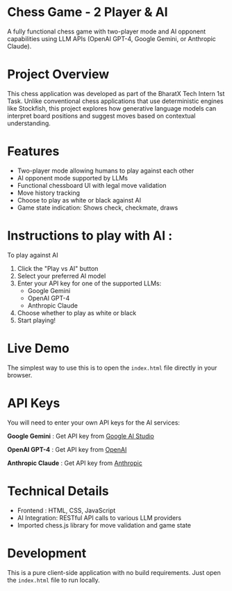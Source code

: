 # Chess Game - 2 Player & AI
A fully functional chess game with two-player mode and AI opponent capabilities using LLM APIs (OpenAI GPT-4, Google Gemini, or Anthropic Claude).

# Project Overview
This chess application was developed as part of the BharatX Tech Intern 1st Task. Unlike conventional chess applications that use deterministic engines like Stockfish, this project explores how generative language models can interpret board positions and suggest moves based on contextual understanding.

# Features 
- Two-player mode allowing humans to play against each other
- AI opponent mode supported by LLMs
- Functional chessboard UI with legal move validation
- Move history tracking
- Choose to play as white or black against AI
- Game state indication: Shows check, checkmate, draws


# Instructions to play with AI :
To play against AI
1. Click the "Play vs AI" button
2. Select your preferred AI model
3. Enter your API key for one of the supported LLMs:
   - Google Gemini
   - OpenAI GPT-4
   - Anthropic Claude
4. Choose whether to play as white or black
5. Start playing!

# Live Demo
The simplest way to use this is to open the `index.html` file directly in your browser.

# API Keys
You will need to enter your own API keys for the AI services:

**Google Gemini**    : Get API key from [Google AI Studio](https://makersuite.google.com/)

**OpenAI GPT-4**     : Get API key from [OpenAI](https://platform.openai.com/)

**Anthropic Claude** : Get API key from [Anthropic](https://console.anthropic.com/)

# Technical Details
 - Frontend      : HTML, CSS, JavaScript
 - AI Integration: RESTful API calls to various LLM providers
 - Imported chess.js library for move validation and game state

# Development
This is a pure client-side application with no build requirements. Just open the `index.html` file to run locally.


